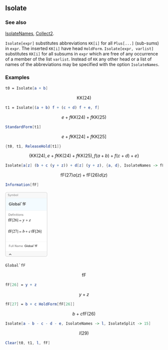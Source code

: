 ## Isolate

### See also

[IsolateNames](IsolateNames), [Collect2](Collect2).

`Isolate[expr]` substitutes abbreviations `KK[i]` for all `Plus[...]` (sub-sums) in `expr`. The inserted `KK[i]` have head `HoldForm`. `Isolate[expr, varlist]` substitutes `KK[i]` for all subsums in `expr` which are free of any occurrence of a member of the list `varlist`. Instead of `KK` any other head or a list of names of the abbreviations may be specified with the option `IsolateNames`.

### Examples

```mathematica
t0 = Isolate[a + b]
```

$$\text{KK}(24)$$

```mathematica
t1 = Isolate[(a + b) f + (c + d) f + e, f]
```

$$e+f \text{KK}(24)+f \text{KK}(25)$$

```mathematica
StandardForm[t1]
```

$$e+f \text{KK}[24]+f \text{KK}[25]$$

```mathematica
{t0, t1, ReleaseHold[t1]}
```

$$\{\text{KK}(24),e+f \text{KK}(24)+f \text{KK}(25),f (a+b)+f (c+d)+e\}$$

```mathematica
Isolate[a[z] (b + c (y + z)) + d[z] (y + z), {a, d}, IsolateNames -> fF]
```

$$\text{fF}(27) a(z)+\text{fF}(26) d(z)$$

```mathematica
Information[fF]
```

![1h43hlg7mmzzn](img/1h43hlg7mmzzn.png)

```mathematica
Global`fF
```

$$\text{fF}$$

```mathematica
fF[26] = y + z
```

$$y+z$$

```mathematica
fF[27] = b + c HoldForm[fF[26]]
```

$$b+c \text{fF}(26)$$

```mathematica
Isolate[a - b - c - d - e, IsolateNames -> l, IsolateSplit -> 15]
```

$$l(29)$$

```mathematica
Clear[t0, t1, l, fF]
```